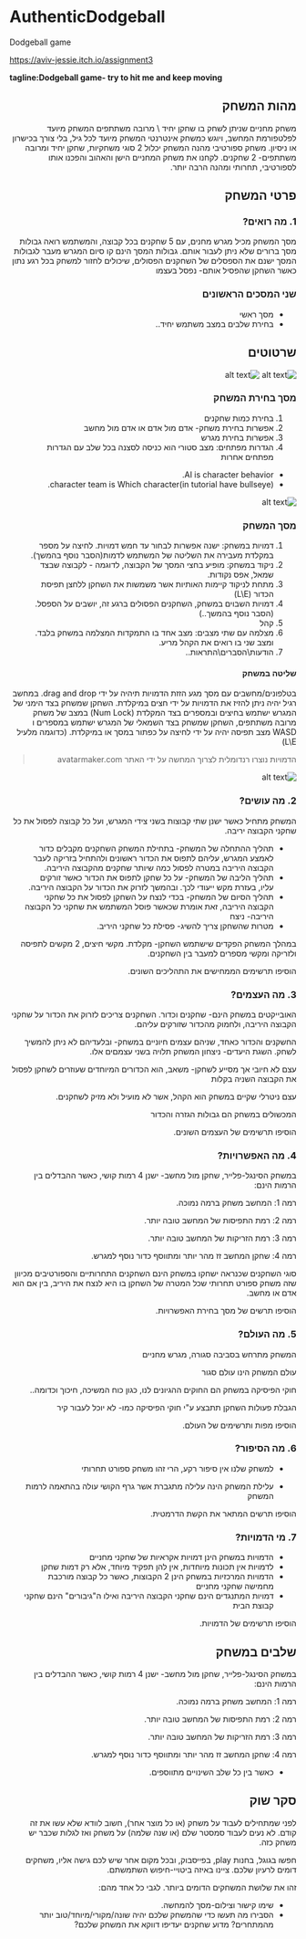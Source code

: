 # AuthenticDodgeball
Dodgeball game


https://aviv-jessie.itch.io/assignment3



**tagline:Dodgeball game- try to hit me and keep moving**

<div dir='rtl' lang='he'>
  
  
## מהות המשחק
משחק מחניים שניתן לשחק בו שחקן יחיד \ מרובה משתתפים
המשחק מיועד לפלטפורמת המחשב, ויוגש כמשחק אינטרנטי
המשחק מיועד לכל גיל, בלי צורך בכישרון או ניסיון. משחק ספורטיבי מהנה
המשחק יכלול 2 סוגי משחקיות, שחקן יחיד ומרובה משתתפים- 2 שחקנים.
לקחנו את משחק המחניים הישן והאהוב והפכנו אותו לספורטיבי, תחרותי ומהנה הרבה יותר. 


## פרטי המשחק


### 1. מה רואים?

מסך המשחק מכיל מגרש מחנים, עם 5 שחקנים בכל קבוצה, והמשתמש רואה גבולות מסך ברורים שלא ניתן לעבור אותם. גבולות המסך הינם קו סיום המגרש
מעבר לגבולות המסך ישנם את הספסלים של השחקנים הפסולים, שיכולים לחזור למשחק בכל רגע נתון כאשר  השחקן שהפסיל אותם- נפסל בעצמו

  
### שני המסכים הראשונים
* מסך ראשי
* בחירת שלבים במצב משתמש יחיד..
  
## שרטוטים
![alt text](https://github.com/Aviv-Jessie/AuthenticDodgeball/blob/main/doc/figure_1.png?raw=true)
![alt text](https://github.com/Aviv-Jessie/AuthenticDodgeball/blob/main/doc/figure_2.png?raw=true)

### מסך בחירת המשחק
1. בחירת כמות שחקנים
2. אפשרות בחירת משחק- אדם מול אדם או אדם מול מחשב
3. אפשרות בחירת מגרש
4. הגדרות מפתחים: מצב סטורי הוא כניסה לסצנה בכל שלב עם הגדרות מפתחים אחרות

* AI is character behavior.
* character team is Which character(in tutorial have bullseye).

![alt text](https://github.com/Aviv-Jessie/AuthenticDodgeball/blob/main/doc/figure_4.png?raw=true)




### מסך המשחק
1. דמויות במשחק: ישנה אפשרות לבחור עד חמש דמויות. לחיצה על מספר במקלדת מעבירה את השליטה של המשתמש לדמות(הסבר נוסף בהמשך).
2. ניקוד במשחק: מופיע בחצי המסך של הקבוצה, לדוגמה - לקבוצה שבצד שמאל, אפס נקודות.
3. מתחת לניקוד קיימות האותיות אשר משמשות את השחקן ללחצן תפיסת הכדור (L\E)
4. דמויות השבוים במשחק, השחקנים הפסולים ברגע זה, יושבים על הספסל. (הסבר נוסף בהמשך..)
5. קהל
6. מצלמה עם שתי מצבים: מצב אחד בו התמקדות המצלמה במשחק בלבד. ומצב שני בו רואים את הקהל מריע.
7. הודעות\הסברים\התראות..

#### שליטה במשחק
בטלפונים/מחשבים עם מסך מגע הזזת הדמויות תיהיה על ידי drag and drop.
במחשב רגיל יהיה ניתן להזיז את הדמויות על ידי חצים במיקלדת.
השחקן שמשחק בצד הימני של המגרש ישתמש בחיצים ובמספרים בצד המקלדת (Num Lock)
במצב של משחק מרובה משתתפים, השחקן שמשחק בצד השמאלי של המגרש ישתמש במספרים ו WASD
מצב תפיסה יהיה על ידי לחיצה על כפתור במסך או במיקלדת. (כדוגמה מלעיל L\E)

> הדמויות נוצרו רנדומלית לצרוך המחשה על ידי האתר avatarmaker.com

![alt text](https://github.com/Aviv-Jessie/AuthenticDodgeball/blob/main/doc/figure_5.png?raw=true)

### 2. מה עושים?

המשחק מתחיל כאשר ישנן שתי קבוצות בשני צידי המגרש, ועל כל קבוצה לפסול את כל שחקני הקבוצה יריבה.
* תהליך ההתחלה של המשחק- בתחילת המשחק השחקנים מקבלים כדור לאמצע המגרש, עליהם לתפוס את הכדור ראשונים ולהתחיל בזריקה לעבר הקבוצה היריבה במטרה לפסול כמה שיותר שחקנים מהקבוצה היריבה. 
* תהליך הליבה של המשחק- על כל שחקן לתפוס את הכדור כאשר זורקים עליו, בעזרת מקש ייעודי לכך. ובהמשך לזרוק את הכדור על הקבוצה היריבה.
* תהליך הסיום של המשחק- בכדי לנצח על השחקן לפסול את כל שחקני הקבוצה היריבה, זאת אומרת שכאשר פוסל המשתמש את שחקני כל הקבוצה היריבה- ניצח
* מטרות שהשחקן צריך להשיג- פסילת כל שחקני היריב.

במהלך המשחק הפקדים שישתמש השחקן- מקלדת. מקשי חיצים, 2 מקשים לתפיסה ולזריקה ומקשי מספרים למעבר בין השחקנים.


הוסיפו תרשימים הממחישים את התהליכים השונים.


### 3. מה העצמים?



האובייקטים במשחק הינם- שחקנים וכדור. השחקנים צריכים לזרוק את הכדור על שחקני הקבוצה היריבה, ולחמוק מהכדור שזורקים עליהם.

החשקנים והכדור כאחד, שניהם עצמים חיוניים במשחק- ובלעדיהם לא ניתן להמשיך לשחק. השגת היעדים- ניצחון המשחק תלויה בשני עצמםים אלו.

עצם לא חיובי אך מסייע לשחקן- משאב, הוא הכדורים המיוחדים שעוזרים לשחקן לפסול את הקבוצה השניה בקלות

עצם ניטרלי שקיים במשחק הוא הקהל, אשר לא מועיל ולא מזיק לשחקנים.

המכשולים במשחק הם גבולות הגזרה והכדור


הוסיפו תרשימים של העצמים השונים.

### 4. מה האפשרויות?

במשחק הסינגל-פלייר, שחקן מול מחשב- ישנן 4 רמות קושי, כאשר ההבדלים בין הרמות הינם:

רמה 1: המחשב משחק ברמה נמוכה. 

רמה 2: רמת התפיסות של המחשב טובה יותר. 

רמה 3: רמת הזריקות של המחשב טובה יותר. 

רמה 4: שחקן המחשב זז מהר יותר ומתווסף כדור נוסף למגרש.


סוגי השחקנים שכנראה ישחקו במשחק הינם השחקנים התחרותיים והספורטיבים מכיוון שזה משחק ספורט תחרותי שכל המטרה של השחקן בו היא לנצח את היריב, בין אם הוא אדם או מחשב.

הוסיפו תרשים של מסך בחירת האפשרויות.

### 5. מה העולם?


המשחק מתרחש בסביבה סגורה, מגרש מחניים

עולם המשחק הינו עולם סגור

חוקי הפיסיקה במשחק הם החוקים ההגיונים לנו, כגון כוח המשיכה, חיכוך וכדומה..

הגבלת פעולות השחקן תתבצע ע"י חוקי הפיסיקה כמו- לא יוכל לעבור קיר

הוסיפו מפות ותרשימים של העולם.


### 6.	מה הסיפור?
* למשחק שלנו אין סיפור רקע, הרי זהו משחק ספורט תחרותי 

* עלילת המשחק הינה עלילה מתגברת אשר גרף הקושי עולה בהתאמה לרמות המשחק

הוסיפו תרשים המתאר את הקשת הדרמטית.

### 7.	מי הדמויות?


* הדמויות במשחק הינן דמויות אקראיות של שחקני מחניים
* לדמויות אין תכונות מיוחדות, אין להן תפקיד מיוחד, אלא רק דמות שחקן
* הדמויות המרכזיות במשחק הינן 2 הקבוצות, כאשר כל קבוצה מורכבת מחמישה שחקני מחניים
* דמויות המתנגדים הינם שחקני הקבוצה היריבה ואילו ה"גיבורים" הינם שחקני קבוצת הבית 

הוסיפו תרשימים של הדמויות.

## שלבים במשחק


במשחק הסינגל-פלייר, שחקן מול מחשב- ישנן 4 רמות קושי, כאשר ההבדלים בין הרמות הינם:

רמה 1: המחשב משחק ברמה נמוכה. 

רמה 2: רמת התפיסות של המחשב טובה יותר. 

רמה 3: רמת הזריקות של המחשב טובה יותר. 

רמה 4: שחקן המחשב זז מהר יותר ומתווסף כדור נוסף למגרש.

* כאשר בין כל שלב השינויים מתווספים.


## סקר שוק

לפני שמתחילים לעבוד על משחק (או כל מוצר אחר), חשוב לוודא שלא עשו את זה קודם. לא נעים לעבוד סמסטר שלם (או שנה שלמה) על משחק ואז לגלות שכבר יש משחק כזה. 

חפשו בגוגל, בחנות play, בפייסבוק, ובכל מקום אחר שיש לכם גישה אליו, משחקים דומים לרעיון שלכם. ציינו באיזה ביטויי-חיפוש השתמשתם.

זהו את שלושת המשחקים הדומים ביותר. לגבי כל אחד מהם:

* שימו קישור וצילום-מסך להמחשה.
* הסבירו מה תעשו כדי שהמשחק שלכם יהיה שונה/מקורי/מיוחד/טוב יותר מהמתחרים?  מדוע שחקנים יעדיפו דווקא את המשחק שלכם?

</div>
